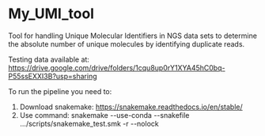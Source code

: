 # My_UMI_tool
Tool for handling Unique Molecular Identifiers in NGS data sets to determine the absolute number of unique molecules by identifying duplicate reads.

Testing data available at: https://drive.google.com/drive/folders/1cqu8up0rY1XYA45hC0bq-P55ssEXXI3B?usp=sharing

To run the pipeline you need to:
1. Download snakemake: https://snakemake.readthedocs.io/en/stable/
2. Use command: snakemake --use-conda  --snakefile .../scripts/snakemake_test.smk -r --nolock
